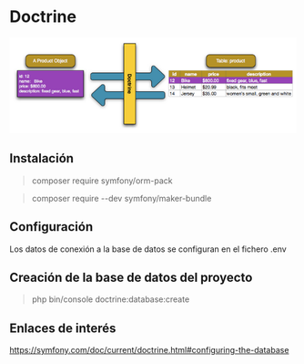 # Doctrine

![Doctrine](./images/doctrine.png)

## Instalación

> composer require symfony/orm-pack

> composer require --dev symfony/maker-bundle

## Configuración

Los datos de conexión a la base de datos se configuran en el fichero .env

## Creación de la base de datos del proyecto

> php bin/console doctrine:database:create

## Enlaces de interés

https://symfony.com/doc/current/doctrine.html#configuring-the-database

